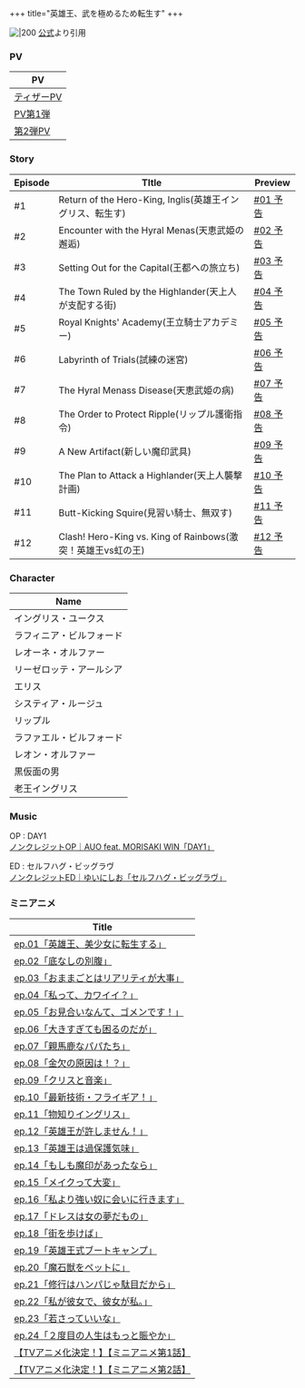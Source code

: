 +++
title="英雄王、武を極めるため転生す"
+++

![|200](https://encrypted-tbn0.gstatic.com/images?q=tbn:ANd9GcRzH0Zmo2aSIZ6RkOZu4KLo9pmkTGAPzRozww&s)
[公式](https://www.google.com/url?sa=i&url=https%3A%2F%2Fauo-anime.com%2F&psig=AOvVaw3yVuuE0F2XGpfj16lfJgQ6&ust=1720753638185000&source=images&cd=vfe&opi=89978449&ved=0CBEQjRxqFwoTCLiTtYCBnocDFQAAAAAdAAAAABAE)より引用


### PV
| PV                                                    |
| ----------------------------------------------------- |
| [ティザーPV](https://www.youtube.com/watch?v=TroQ3-AtG70) |
| [PV第1弾](https://www.youtube.com/watch?v=ChgR2p16YSA)  |
| [第2弾PV](https://www.youtube.com/watch?v=VwCIk-vbQiI)  |

### Story
| Episode | TItle                                              | Preview                                               |
| ------- | -------------------------------------------------- | ----------------------------------------------------- |
| #1      | Return of the Hero-King, Inglis(英雄王イングリス、転生す)      | [#01 予告](https://www.youtube.com/watch?v=mzhy4fTozrA) |
| #2      | Encounter with the Hyral Menas(天恵武姫の邂逅)            | [#02 予告](https://www.youtube.com/watch?v=kbsHgKz6npM) |
| #3      | Setting Out for the Capital(王都への旅立ち)               | [#03 予告](https://www.youtube.com/watch?v=VacHy5-Hfik) |
| #4      | The Town Ruled by the Highlander(天上人が支配する街)        | [#04 予告](https://www.youtube.com/watch?v=SS4eaPrebjQ) |
| #5      | Royal Knights' Academy(王立騎士アカデミー)                  | [#05 予告](https://www.youtube.com/watch?v=oUt-E9q4xh0) |
| #6      | Labyrinth of Trials(試練の迷宮)                         | [#06 予告](https://www.youtube.com/watch?v=RbX_oU8hv-w) |
| #7      | The Hyral Menass Disease(天恵武姫の病)                   | [#07 予告](https://www.youtube.com/watch?v=VgXDPPAMMko) |
| #8      | The Order to Protect Ripple(リップル護衛指令)              | [#08 予告](https://www.youtube.com/watch?v=AvmawFDAE2c) |
| #9      | A New Artifact(新しい魔印武具)                            | [#09 予告](https://www.youtube.com/watch?v=tYTGTox5Gd4) |
| #10     | The Plan to Attack a Highlander(天上人襲撃計画)           | [#10 予告](https://www.youtube.com/watch?v=tWqJVFAmNZY) |
| #11     | Butt-Kicking Squire(見習い騎士、無双す)                     | [#11 予告](https://www.youtube.com/watch?v=1ZwG7XvG8PE) |
| #12     | Clash! Hero-King vs. King of Rainbows(激突！英雄王vs虹の王) | [#12 予告](https://www.youtube.com/watch?v=isRnwCGcBuQ) |
### Character
| Name         |
| ------------ |
| イングリス・ユークス   |
| ラフィニア・ビルフォード |
| レオーネ・オルファー   |
| リーゼロッテ・アールシア |
| エリス          |
| システィア・ルージュ   |
| リップル         |
| ラファエル・ビルフォード |
| レオン・オルファー    |
| 黒仮面の男        |
| 老王イングリス      |

### Music
OP : DAY1\
[ノンクレジットOP｜AUO feat. MORISAKI WIN「DAY1」](https://www.youtube.com/watch?v=uYaWMsqH8Sg)

ED : セルフハグ・ビッグラヴ\
[ノンクレジットED｜ゆいにしお「セルフハグ・ビッグラヴ」](https://www.youtube.com/watch?v=TrIM6NSfYOw)

### ミニアニメ
| Title                                                                |
| -------------------------------------------------------------------- |
| [ep.01「英雄王、美少女に転生する」](https://youtube.com/watch?v=dFJ-4oKPZ1E)       |
| [ep.02「底なしの別腹」](https://www.youtube.com/watch?v=45BfiU2yao0)         |
| [ep.03「おままごとはリアリティが大事」](https://www.youtube.com/watch?v=SsxNVovcmGA) |
| [ep.04「私って、カワイイ？」](https://www.youtube.com/watch?v=T0HSWCKhJ2o)      |
| [ep.05「お見合いなんて、ゴメンです！」](https://www.youtube.com/watch?v=pA0baoyrucU) |
| [ep.06「大きすぎても困るのだが」](https://www.youtube.com/watch?v=XH3hErFrovg)    |
| [ep.07「親馬鹿なパパたち」](https://www.youtube.com/watch?v=r5m4_YMFIlU)       |
| [ep.08「金欠の原因は！？」](https://www.youtube.com/watch?v=_e2HH5ZI0RI)       |
| [ep.09「クリスと音楽」](https://www.youtube.com/watch?v=B8jyh6MohWI)         |
| [ep.10「最新技術・フライギア！」](https://www.youtube.com/watch?v=jrW9grU7kak)    |
| [ep.11「物知りイングリス」](https://www.youtube.com/watch?v=IOuih3gZuN0)       |
| [ep.12「英雄王が許しません！」](https://www.youtube.com/watch?v=W4cA__eGTKI)     |
| [ep.13「英雄王は過保護気味」](https://www.youtube.com/watch?v=QWYn2UXF_DA)      |
| [ep.14「もしも魔印があったなら」](https://www.youtube.com/watch?v=eSB-gqPn33U)    |
| [ep.15「メイクって大変」](https://www.youtube.com/watch?v=a9Vv01-ZOmc)        |
| [ep.16「私より強い奴に会いに行きます」](https://www.youtube.com/watch?v=MbiPwmjat-8) |
| [ep.17「ドレスは女の夢だもの」](https://www.youtube.com/watch?v=eZyIGRnWDzU)     |
| [ep.18「街を歩けば」](https://www.youtube.com/watch?v=5C7s7_Z8Le8)          |
| [ep.19「英雄王式ブートキャンプ」](https://www.youtube.com/watch?v=BI8JeAvg3Ow)    |
| [ep.20「魔石獣をペットに」 ](https://www.youtube.com/watch?v=bRDvmhIvgOQ)      |
| [ep.21「修行はハンパじゃ駄目だから」](https://www.youtube.com/watch?v=hsCJPyZ0U1Q)  |
| [ep.22「私が彼女で、彼女が私。」](https://www.youtube.com/watch?v=9A4Cy6OZiz8)    |
| [ep.23「若さっていいな」](https://www.youtube.com/watch?v=azElyfxGyRc)        |
| [ep.24「２度目の人生はもっと賑やか」](https://www.youtube.com/watch?v=FFJ9ayv4uAA)  |
| [【TVアニメ化決定！】【ミニアニメ第1話】](https://www.youtube.com/watch?v=DKIxX6MicJA) |
| [【TVアニメ化決定！】【ミニアニメ第2話】](https://www.youtube.com/watch?v=DLAxusN7wc0) |



